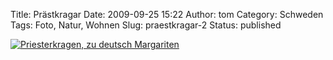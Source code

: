 Title: Prästkragar
Date: 2009-09-25 15:22
Author: tom
Category: Schweden
Tags: Foto, Natur, Wohnen
Slug: praestkragar-2
Status: published

[![Priesterkragen, zu deutsch
Margariten](http://www.fiket.de/pic/grytmedprastkrag_s.jpg "Priesterkragen, zu deutsch Margariten")](http://www.fiket.de/pic/grytmedprastkrag_l.jpg)

